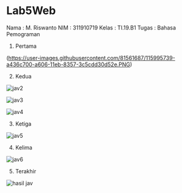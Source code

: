 # Lab5Web

Nama : M. Riswanto
NIM : 311910719
Kelas : TI.19.B1
Tugas : Bahasa Pemograman 

1. Pertama

(https://user-images.githubusercontent.com/81561687/115995739-a436c700-a606-11eb-8357-3c5cdd30d52e.PNG)

2. Kedua

![jav2](https://user-images.githubusercontent.com/81561687/115995753-b57fd380-a606-11eb-9028-4c8166f50524.PNG)

![jav3](https://user-images.githubusercontent.com/81561687/115995758-b7e22d80-a606-11eb-8e05-1187d0b2a573.PNG)

![jav4](https://user-images.githubusercontent.com/81561687/115995759-b87ac400-a606-11eb-81d9-c5784a34fde6.PNG)

3. Ketiga

![jav5](https://user-images.githubusercontent.com/81561687/115995765-bdd80e80-a606-11eb-8ce4-5e98a2157f08.PNG)

4. Kelima

![jav6](https://user-images.githubusercontent.com/81561687/115995767-c0d2ff00-a606-11eb-8a07-e4050a27f825.PNG)

5. Terakhir

![hasil jav](https://user-images.githubusercontent.com/81561687/115995784-da744680-a606-11eb-9e58-9b47533371c0.PNG)
